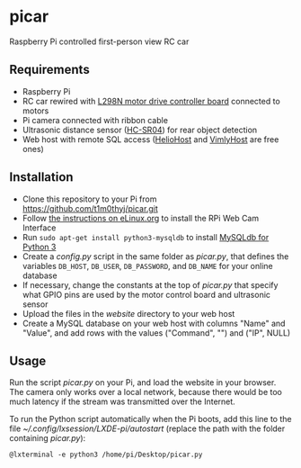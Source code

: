 # picar
Raspberry Pi controlled first-person view RC car

## Requirements
* Raspberry Pi
* RC car rewired with [L298N motor drive controller board](https://www.aliexpress.com/item/Free-Shipping-New-Dual-H-Bridge-DC-Stepper-Motor-Drive-Controller-Board-Module-L298N-MOTOR-DRIVER/32769190826.html) connected to motors
* Pi camera connected with ribbon cable
* Ultrasonic distance sensor ([HC-SR04](https://www.aliexpress.com/item/Free-shipping-1pcs-Ultrasonic-Module-HC-SR04-Distance-Measuring-Transducer-Sensor-for-Arduino-Samples-Best-prices/32640823431.html)) for rear object detection
* Web host with remote SQL access ([HelioHost](https://www.heliohost.org/) and [VimlyHost](https://vimlyhost.net/) are free ones)

## Installation
* Clone this repository to your Pi from https://github.com/t1m0thyj/picar.git
* Follow [the instructions on eLinux.org](https://elinux.org/RPi-Cam-Web-Interface#Installation_Instructions) to install the RPi Web Cam Interface 
* Run `sudo apt-get install python3-mysqldb` to install [MySQLdb for Python 3](https://packages.debian.org/stretch/python/python3-mysqldb)
* Create a *config.py* script in the same folder as *picar.py*, that defines the variables `DB_HOST`, `DB_USER`, `DB_PASSWORD`, and `DB_NAME` for your online database
* If necessary, change the constants at the top of *picar.py* that specify what GPIO pins are used by the motor control board and ultrasonic sensor
* Upload the files in the *website* directory to your web host
* Create a MySQL database on your web host with columns "Name" and "Value", and add rows with the values ("Command", "") and ("IP", NULL)

## Usage
Run the script *picar.py* on your Pi, and load the website in your browser. The camera only works over a local network, because there would be too much latency if the stream was transmitted over the Internet.

To run the Python script automatically when the Pi boots, add this line to the file *~/.config/lxsession/LXDE-pi/autostart* (replace the path with the folder containing *picar.py*):

`@lxterminal -e python3 /home/pi/Desktop/picar.py`
